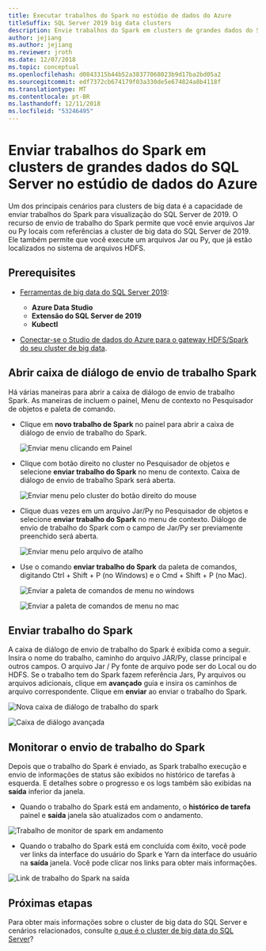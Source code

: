 ```yaml
---
title: Executar trabalhos do Spark no estúdio de dados do Azure
titleSuffix: SQL Server 2019 big data clusters
description: Envie trabalhos do Spark em clusters de grandes dados do SQL Server no estúdio de dados do Azure.
author: jejiang
ms.author: jejiang
ms.reviewer: jroth
ms.date: 12/07/2018
ms.topic: conceptual
ms.openlocfilehash: d0843315b44b52a38377068023b9d17ba2bd05a2
ms.sourcegitcommit: edf7372cb674179f03a330de5e674824a8b4118f
ms.translationtype: MT
ms.contentlocale: pt-BR
ms.lasthandoff: 12/11/2018
ms.locfileid: "53246495"
---
```

# <a name="submit-spark-jobs-on-sql-server-big-data-clusters-in-azure-data-studio"></a>Enviar trabalhos do Spark em clusters de grandes dados do SQL Server no estúdio de dados do Azure

Um dos principais cenários para clusters de big data é a capacidade de enviar trabalhos do Spark para visualização do SQL Server de 2019. O recurso de envio de trabalho do Spark permite que você envie arquivos Jar ou Py locais com referências a cluster de big data do SQL Server de 2019. Ele também permite que você execute um arquivos Jar ou Py, que já estão localizados no sistema de arquivos HDFS. 

## <a name="prerequisites"></a>Prerequisites

- [Ferramentas de big data do SQL Server 2019](deploy-big-data-tools.md):
   - **Azure Data Studio**
   - **Extensão do SQL Server de 2019**
   - **Kubectl**

- [Conectar-se o Studio de dados do Azure para o gateway HDFS/Spark do seu cluster de big data](connect-to-big-data-cluster.md).

## <a name="open-spark-job-submission-dialog"></a>Abrir caixa de diálogo de envio de trabalho Spark
Há várias maneiras para abrir a caixa de diálogo de envio de trabalho Spark. As maneiras de incluem o painel, Menu de contexto no Pesquisador de objetos e paleta de comando.

+ Clique em **novo trabalho de Spark** no painel para abrir a caixa de diálogo de envio de trabalho do Spark.

    ![Enviar menu clicando em Painel ](./media/submit-spark-job/new-spark-job.png)
 
+ Clique com botão direito no cluster no Pesquisador de objetos e selecione **enviar trabalho do Spark** no menu de contexto. Caixa de diálogo de envio de trabalho Spark será aberta.  
 
    ![Enviar menu pelo cluster do botão direito do mouse](./media/submit-spark-job/submit-spark-job.png)

+ Clique duas vezes em um arquivo Jar/Py no Pesquisador de objetos e selecione **enviar trabalho do Spark** no menu de contexto. Diálogo de envio de trabalho do Spark com o campo de Jar/Py ser previamente preenchido será aberta. 
 
    ![Enviar menu pelo arquivo de atalho](./media/submit-spark-job/submit-spark-job-2.png)

+ Use o comando **enviar trabalho do Spark** da paleta de comandos, digitando Ctrl + Shift + P (no Windows) e o Cmd + Shift + P (no Mac).

    ![Enviar a paleta de comandos de menu no windows](./media/submit-spark-job/submit-spark-job-3.png)

    ![Enviar a paleta de comandos de menu no mac](./media/submit-spark-job/submit-spark-job-4.png)
  
 
## <a name="submit-spark-job"></a>Enviar trabalho do Spark 
A caixa de diálogo de envio de trabalho do Spark é exibida como a seguir. Insira o nome do trabalho, caminho do arquivo JAR/Py, classe principal e outros campos. O arquivo Jar / Py fonte de arquivo pode ser do Local ou do HDFS. Se o trabalho tem do Spark fazem referência Jars, Py arquivos ou arquivos adicionais, clique em **avançado** guia e insira os caminhos de arquivo correspondente. Clique em **enviar** ao enviar o trabalho do Spark.
 
![Nova caixa de diálogo de trabalho do spark](./media/submit-spark-job/submit-spark-job-section.png)

![Caixa de diálogo avançada](./media/submit-spark-job/submit-spark-job-section-1.png)

## <a name="monitor-spark-job-submission"></a>Monitorar o envio de trabalho do Spark
Depois que o trabalho do Spark é enviado, as Spark trabalho execução e envio de informações de status são exibidos no histórico de tarefas à esquerda. E detalhes sobre o progresso e os logs também são exibidas na **saída** inferior da janela.
+ Quando o trabalho do Spark está em andamento, o **histórico de tarefa** painel e **saída** janela são atualizados com o andamento.

![Trabalho de monitor de spark em andamento](./media/submit-spark-job/monitor-spark-job-submission.png)

+ Quando o trabalho do Spark está em concluída com êxito, você pode ver links da interface do usuário do Spark e Yarn da interface do usuário na **saída** janela. Você pode clicar nos links para obter mais informações.

![Link de trabalho do Spark na saída](./media/submit-spark-job/monitor-spark-job-submission-2.png)

## <a name="next-steps"></a>Próximas etapas
Para obter mais informações sobre o cluster de big data do SQL Server e cenários relacionados, consulte [o que é o cluster de big data do SQL Server](big-data-cluster-overview.md)?

